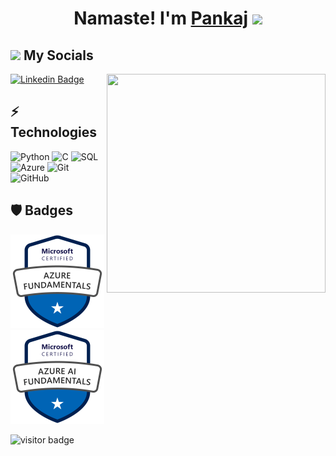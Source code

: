 <html>
<div align="center">
   <h1>Namaste!  I'm <a href="https://pankaj6198.github.io/Pankaj-Chaudhari/">Pankaj</a> <img src="https://media.giphy.com/media/hvRJCLFzcasrR4ia7z/giphy.gif" width="25px"> </h1>
 
</div>
</html>

<div>
<h2><img src="https://media.giphy.com/media/2Wg89Ea84IMmkxMngo/giphy.gif" height="20"> My Socials</h2>
 <img align ="right" src = "https://demobucketanup.s3.ap-south-1.amazonaws.com/output-onlinegiftools+(1).gif" width="350" height="350">
   
[![Linkedin Badge](https://img.shields.io/badge/-PankajChaudhari-blue?style=flat-square&logo=Linkedin&logoColor=white&link=https://pankaj6198.github.io/Pankaj-Chaudhari/)](https://pankaj6198.github.io/Pankaj-Chaudhari/)

  
   
  
   
 </div>
 

## ⚡ Technologies


![Python](https://img.shields.io/badge/python-3670A0?style=for-the-badge&logo=python&logoColor=ffdd54)
![C](https://img.shields.io/badge/C-4A154B?style=for-the-badge&logo=C&logoColor=A8B9CC)
![SQL](https://img.shields.io/badge/MySQL-000000?style=for-the-badge&logo=MySQL&logoColor=ffdd54)
![Azure](https://img.shields.io/badge/azure-%230072C6.svg?style=for-the-badge&logo=microsoftazure&logoColor=white)
![Git](https://img.shields.io/badge/git-%23F05033.svg?style=for-the-badge&logo=git&logoColor=white)
![GitHub](https://img.shields.io/badge/github-%23121011.svg?style=for-the-badge&logo=github&logoColor=white)




                 
                  
                 
                      
## :shield:  Badges 
<html>
<div>
    <a href="https://www.credly.com/badges/b3de0d4d-c142-445d-aa78-ab41e4ff2adc?source=linked_in_profile">
        <img src="https://github.com/Pankaj6198/Pankaj6198/blob/main/azure-fundamentals.png" width="150 px" height = "150px" >
     </a>   
    <a href="https://www.credly.com/badges/dbf91243-9a43-4aa3-ab31-c4056206e55f?source=linked_in_profile">
        <img src="https://github.com/Pankaj6198/Pankaj6198/blob/main/AZAI2.png" width="150 px" height = "150px" > 
     </a>
  </div>
</html>


![visitor badge](https://visitor-badge.glitch.me/badge?page_id=Pankaj6198.visitor-badge)


